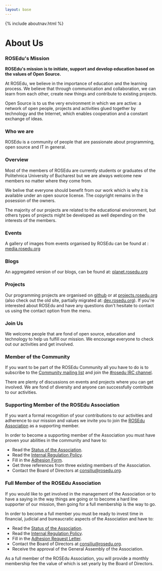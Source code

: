 ```yaml
---
layout: base
---
```


{% include aboutnav.html %}

# About Us

### ROSEdu\'s Mission

**ROSEdu\'s mission is to initiate, support and develop education based on the values of Open Source.**

At ROSEdu, we believe in the importance of education and the learning process. We believe that through communication and collaboration, we can learn from each other, create new things and contribute to existing projects.

Open Source is to us the very environment in which we are active: a network of open people, projects and activities glued together by technology and the Internet, which enables cooperation and a constant exchange of ideas.

### Who we are

ROSEdu is a community of people that are passionate about programming, open source and IT in general.

### Overview

Most of the members of ROSEdu are currently students or graduates of the Politehnica University of Bucharest but we are always welcome new members no matter where they come from.

We belive that everyone should benefit from our work which is why it is available under an open source license. The copyright remains in the posession of the owners.

The majority of our projects are related to the educational environment, but others types of projects might be developed as well depending on the interests of the members.

### Events

A gallery of images from events organised by ROSEdu can be found at : [media.rosedu.org](http://media.rosedu.org)

### Blogs

An aggregated version of our blogs, can be found at: [planet.rosedu.org](http://planet.rosedu.org)

### Projects

Our programming projects are organised on [github](https://github.com/rosedu) or at [projects.rosedu.org](http://projects.rosedu.org/projects) (also check out the old site, partially migrated at: [dev.rosedu.org](http://dev.rosedu.org)).
If you're interested about ROSEdu and have any questions don't hesitate to contact us using the contact option from the menu.

### Join Us

We welcome people that are fond of open source, education and technology to help us fulfill our mission. We encourage everyone to check out our activities and get involved.

### Member of the Community

If you want to be part of the ROSEdu Community all you have to do is to subscribe to the [Community mailing list](http://lists.rosedu.org/listinfo/rosedu-general) and join the [#rosedu IRC channel](http://webchat.freenode.net/?channels=rosedu).

There are plenty of discussions on events and projects where you can get involved. We are fond of diversity and anyone can successfully contribute to our activities.

### Supporting Member of the ROSEdu Association

If you want a formal recognition of your contributions to our activities and adherence to our mission and values we invite you to join the [ROSEdu Association](http://www.rosedu.org/legal/) as a supporting member.

In order to become a supporting member of the Association you must have proven your abilities in the community and have to:  

* Read the [Status of the Association](https://docs.google.com/document/d/1dNK9OBY0ilfq68GscWe9auYFkmJy5_w1N1qdciTw5b0/pub).
* Read the [Internal Regulation Policy](https://docs.google.com/document/d/1xeFUTF28Ncb2E1doH3bhH-Terl2Wn-ap-eI9EB0kR70/pub).
* Fill in the [Adhesion Form](https://docs.google.com/uc?export=download&id=0By6_as_hLrdobFBMRHF4WXBneDg).
* Get three references from three existing members of the Association.
* Contact the Board of Directors at [consiliu@rosedu.org](mailto:consiliu@rosedu.org?subject=%5BAdeziune%20membru%20sustinator%5D%20).

### Full Member of the ROSEdu Association

If you would like to get involved in the management of the Association or to have a saying in the way things are going or to become a hard line supporter of our mission, then going for a full membership is the way to go.

In order to become a full member you must be ready to invest time in financial, judicial and bureaucratic aspects of the Association and have to:  

* Read the [Status of the Association](https://docs.google.com/document/d/1dNK9OBY0ilfq68GscWe9auYFkmJy5_w1N1qdciTw5b0/pub).
* Read the [Internal Regulation Policy](https://docs.google.com/document/d/1xeFUTF28Ncb2E1doH3bhH-Terl2Wn-ap-eI9EB0kR70/pub).
* Fill in the [Adhesion Request Letter](https://docs.google.com/uc?export=download&id=0By6_as_hLrdob0FwRFVpQmNnckE).
* Contact the Board of Directors at [consiliu@rosedu.org](mailto:consiliu@rosedu.org?subject=%5BAdeziune%20membru%20asociat%5D%20).
* Receive the approval of the General Assembly of the Association.

As a full member of the ROSEdu Association, you will provide a monthly membership fee the value of which is set yearly by the Board of Directors.
